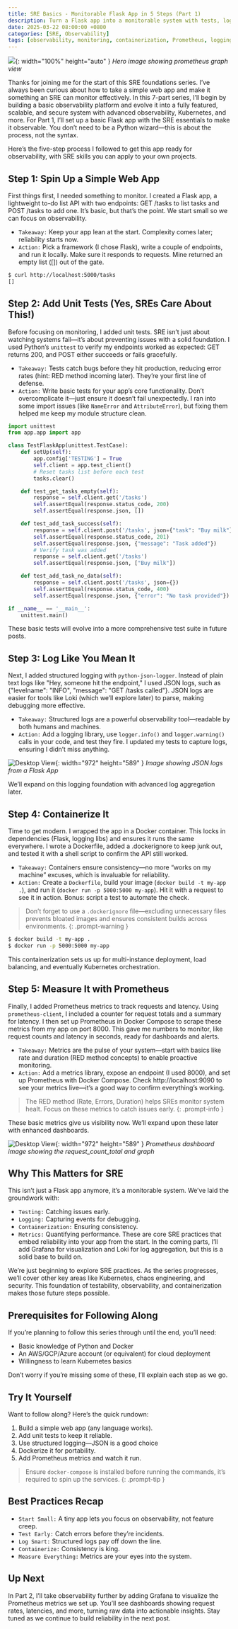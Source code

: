 ```yaml
---
title: SRE Basics - Monitorable Flask App in 5 Steps (Part 1)
description: Turn a Flask app into a monitorable system with tests, logs, Docker, and Prometheus for SRE reliability.
date: 2025-03-22 08:00:00 +0800
categories: [SRE, Observability]
tags: [observability, monitoring, containerization, Prometheus, logging, DevOps, Flask]
---
```


![](/assets/img/posts/20250322/prometheus_bkg.webp){: width="100%" height="auto" }
_Hero image showing prometheus graph view_

Thanks for joining me for the start of this SRE foundations series. I’ve always been curious about how to take a simple web app and make it something an SRE can monitor effectively. In this 7-part series, I’ll begin by building a basic observability platform and evolve it into a fully featured, scalable, and secure system with advanced observability, Kubernetes, and more. For Part 1, I’ll set up a basic Flask app with the SRE essentials to make it observable. You don’t need to be a Python wizard—this is about the process, not the syntax.

Here’s the five-step process I followed to get this app ready for observability, with SRE skills you can apply to your own projects.

## Step 1: Spin Up a Simple Web App
First things first, I needed something to monitor. I created a Flask app, a lightweight to-do list API with two endpoints: GET /tasks to list tasks and POST /tasks to add one. It’s basic, but that’s the point. We start small so we can focus on observability.
- `Takeaway:` Keep your app lean at the start. Complexity comes later; reliability starts now.
- `Action:` Pick a framework (I chose Flask), write a couple of endpoints, and run it locally. Make sure it responds to requests. Mine returned an empty list ([]) out of the gate.

```bash
$ curl http://localhost:5000/tasks
[]
```

## Step 2: Add Unit Tests (Yes, SREs Care About This!)
Before focusing on monitoring, I added unit tests. SRE isn’t just about watching systems fail—it’s about preventing issues with a solid foundation. I used Python’s `unittest` to verify my endpoints worked as expected: GET returns 200, and POST either succeeds or fails gracefully.
- `Takeaway:` Tests catch bugs before they hit production, reducing error rates (hint: RED method incoming later). They’re your first line of defense.
- `Action:` Write basic tests for your app’s core functionality. Don’t overcomplicate it—just ensure it doesn’t fail unexpectedly. I ran into some import issues (like `NameError` and `AttributeError`), but fixing them helped me keep my module structure clean.


```python
import unittest
from app.app import app

class TestFlaskApp(unittest.TestCase):
    def setUp(self):
        app.config['TESTING'] = True
        self.client = app.test_client()
        # Reset tasks list before each test
        tasks.clear()

    def test_get_tasks_empty(self):
        response = self.client.get('/tasks')
        self.assertEqual(response.status_code, 200)
        self.assertEqual(response.json, [])

    def test_add_task_success(self):
        response = self.client.post('/tasks', json={"task": "Buy milk"})
        self.assertEqual(response.status_code, 201)
        self.assertEqual(response.json, {"message": "Task added"})
        # Verify task was added
        response = self.client.get('/tasks')
        self.assertEqual(response.json, ["Buy milk"])

    def test_add_task_no_data(self):
        response = self.client.post('/tasks', json={})
        self.assertEqual(response.status_code, 400)
        self.assertEqual(response.json, {"error": "No task provided"})

if __name__ == '__main__':
    unittest.main()
```

These basic tests will evolve into a more comprehensive test suite in future posts.

## Step 3: Log Like You Mean It
Next, I added structured logging with `python-json-logger`. Instead of plain text logs like "Hey, someone hit the endpoint," I used JSON logs, such as {"levelname": "INFO", "message": "GET /tasks called"}. JSON logs are easier for tools like Loki (which we’ll explore later) to parse, making debugging more effective.
- `Takeaway:` Structured logs are a powerful observability tool—readable by both humans and machines.
- `Action:` Add a logging library, use `logger.info()` and `logger.warning()` calls in your code, and test they fire. I updated my tests to capture logs, ensuring I didn’t miss anything.

![Desktop View](/assets/img/posts/20250322/json_logs.png){: width="972" height="589" }
_Image showing JSON logs from a Flask App_

We’ll expand on this logging foundation with advanced log aggregation later.

## Step 4: Containerize It
Time to get modern. I wrapped the app in a Docker container. This locks in dependencies (Flask, logging libs) and ensures it runs the same everywhere. I wrote a Dockerfile, added a .dockerignore to keep junk out, and tested it with a shell script to confirm the API still worked.
- `Takeaway:` Containers ensure consistency—no more “works on my machine” excuses, which is invaluable for reliability.
- `Action:` Create a `Dockerfile`, build your image (`docker build -t my-app .`), and run it (`docker run -p 5000:5000 my-app`). Hit it with a request to see it in action. Bonus: script a test to automate the check.

> Don’t forget to use a `.dockerignore` file—excluding unnecessary files prevents bloated images and ensures consistent builds across environments.
{: .prompt-warning }

```bash
$ docker build -t my-app .
$ docker run -p 5000:5000 my-app
```

This containerization sets us up for multi-instance deployment, load balancing, and eventually Kubernetes orchestration.

## Step 5: Measure It with Prometheus
Finally, I added Prometheus metrics to track requests and latency. Using `prometheus-client`, I included a counter for request totals and a summary for latency. I then set up Prometheus in Docker Compose to scrape these metrics from my app on port 8000. This gave me numbers to monitor, like request counts and latency in seconds, ready for dashboards and alerts.
- `Takeaway:` Metrics are the pulse of your system—start with basics like rate and duration (RED method concepts) to enable proactive monitoring.
- `Action:` Add a metrics library, expose an endpoint (I used 8000), and set up Prometheus with Docker Compose. Check http://localhost:9090 to see your metrics live—it’s a good way to confirm everything’s working.

> The RED method (Rate, Errors, Duration) helps SREs monitor system healt. Focus on these metrics to catch issues early.
{: .prompt-info }

These basic metrics give us visibility now. We’ll expand upon these later with enhanced dashboards.

![Desktop View](/assets/img/posts/20250322/prometheus_01.png){: width="972" height="589" }
_Prometheus dashboard image showing the request_count_total and graph_

## Why This Matters for SRE
This isn’t just a Flask app anymore, it’s a monitorable system. We’ve laid the groundwork with:
- `Testing:` Catching issues early.
- `Logging:` Capturing events for debugging.
- `Containerization:` Ensuring consistency.
- `Metrics:` Quantifying performance.
These are core SRE practices that embed reliability into your app from the start. In the coming parts, I’ll add Grafana for visualization and Loki for log aggregation, but this is a solid base to build on.

We’re just beginning to explore SRE practices. As the series progresses, we’ll cover other key areas like Kubernetes, chaos engineering, and security. This foundation of testability, observability, and containerization makes those future steps possible.

## Prerequisites for Following Along
If you’re planning to follow this series through until the end, you’ll need:

- Basic knowledge of Python and Docker
- An AWS/GCP/Azure account (or equivalent) for cloud deployment
- Willingness to learn Kubernetes basics

Don’t worry if you’re missing some of these, I’ll explain each step as we go.

## Try It Yourself
Want to follow along? Here’s the quick rundown:
1. Build a simple web app (any language works).
2. Add unit tests to keep it reliable.
3. Use structured logging—JSON is a good choice
4. Dockerize it for portability.
5. Add Prometheus metrics and watch it run.

> Ensure `docker-compose` is installed before running the commands, it’s required to spin up the services.
{: .prompt-tip }

## Best Practices Recap
- `Start Small:` A tiny app lets you focus on observability, not feature creep.
- `Test Early:` Catch errors before they’re incidents.
- `Log Smart:` Structured logs pay off down the line.
- `Containerize:` Consistency is king.
- `Measure Everything:` Metrics are your eyes into the system.

## Up Next
In Part 2, I’ll take observability further by adding Grafana to visualize the Prometheus metrics we set up. You’ll see dashboards showing request rates, latencies, and more, turning raw data into actionable insights. Stay tuned as we continue to build reliability in the next post.